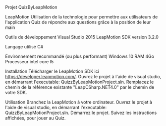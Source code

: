 Projet QuizByLeapMotion

LeapMotion
	Utilisation de la technologie pour permettre aux utilisateurs de l'application Quiz de répondre aux questions grâce à la position de leur main

Outils de développement
	Visual Studio 2015
	LeapMotion SDK version 3.2.0
	
Langage utilisé
	C#

Environnement recommandé (ou plus performant)
	Windows 10
	RAM 4Go
	Processeur intel core I5

Installation
	Télécharger le LeapMotion SDK ici https://developer.leapmotion.com/.
	Ouvrez le projet à l'aide de visual studio, en démarrant l'executable: QuizzByLeapMotionProject.sln.
	Remplacez le chemin de la référence existante "LeapCSharp.NET4.0" par le chemin de votre SDK.

Utilisation
	Branchez la LeapMotion à votre ordinateur.
	Ouvrez le projet à l'aide de visual studio, en démarrant l'executable: QuizzByLeapMotionProject.sln.
	Démarrez le projet.
	Suivez les instructions affichées, pour jouer au Quiz.